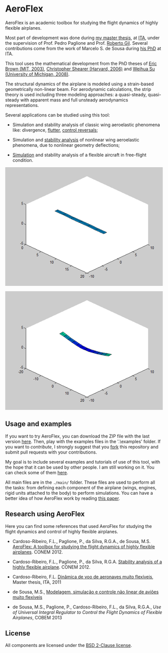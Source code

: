 # AeroFlex
AeroFlex is an academic toolbox for studying the flight dynamics of highly flexible airplanes.

Most part of development was done during [my master thesis](http://www.bdita.bibl.ita.br/tesesdigitais/lista_resumo.php?num_tese=61853),
at [ITA](http://www.ita.br), under the supervision of Prof. Pedro Paglione
and Prof. [Roberto Gil](https://www.researchgate.net/profile/Roberto_Silva27).
Several contributions come from the work of Marcelo S. de Sousa during [his PhD](http://www.bdita.bibl.ita.br/tesesdigitais/lista_resumo.php?num_tese=64358) at ITA.

This tool uses the mathematical development from the PhD theses of
[Eric Brown (MIT, 2003)](http://dspace.mit.edu/handle/1721.1/8001),
[Christopher Shearer (Harvard, 2006)](http://adsabs.harvard.edu/abs/2006PhDT.......242S)
and [Weihua Su (University of Michigan, 2008)](http://deepblue.lib.umich.edu/handle/2027.42/61574).

The structural dynamics of the airplane is modeled using a strain-based geometrically non-linear beam.
For aerodynamic calculations, the strip theory is used including three modeling approaches:
a quasi-steady, quasi-steady with apparent mass and full unsteady aerodynamics representations.

Several applications can be studied using this tool:

- Simulation and stability analysis of classic wing aeroelastic phenomena like: divergence, [flutter](./examples/example2/README.md), [control reversals](./examples/example3/README.md);

- Simulation and [stability analysis](./examples/example2/README.md) of nonlinear wing aeroelastic phenomena, due to nonlinear geometry deflections;

- [Simulation](./examples/example4/README.md) and stability analysis of a flexible aircraft in free-flight condition.

![Unstable Aeroelasticity](./examples/example2/simulation_unstable.gif)

![Simulation of flexible airplane](./examples/example4/flexible.gif)

## Usage and examples

If you want to try AeroFlex, you can download the ZIP file with the last version
[here](https://github.com/flavioluiz/AeroFlex/archive/master.zip). Then, play with
the examples files in the '.\examples' folder.
If you want to  *contribute*, I strongly suggest that you [fork](https://help.github.com/articles/fork-a-repo/)
this repository and submit pull requests with your contributions.

My goal is to include several examples and tutorials of use of this tool, with the hope that it can be
used by other people. I am still working on it. You can check some of them [here](./examples/README.md).

All main files are in the `./main/` folder. These files are used to perform all the tasks: from
defining each component of the airplane (wings, engines, rigid units attached to the body)
to perform simulations. You can have a better idea of how AeroFlex work by reading 
[this paper](http://flavioluiz.github.io/papers/AeroFlexCONEM.pdf).


## Research using AeroFlex

Here you can find some references that used AeroFlex for studying the flight dynamics
and control of highly flexible airplanes.

* Cardoso-Ribeiro, F.L., Paglione, P., da Silva, R.G.A., de Sousa, M.S.  [AeroFlex: A toolbox for studying the flight dynamics of highly flexible airplanes](http://flavioluiz.github.io/papers/AeroFlexCONEM.pdf). CONEM 2012.

* Cardoso-Ribeiro, F.L., Paglione, P., da Silva, R.G.A. [Stability analysis of a highly flexible airplane](http://flavioluiz.github.io/papers/StabilityCONEM.pdf). CONEM 2012.

* Cardoso-Ribeiro, F.L. [Dinâmica de voo de aeronaves muito flexíveis](http://www.bdita.bibl.ita.br/tesesdigitais/lista_resumo.php?num_tese=61853), Master thesis, ITA, 2011

* de Sousa, M.S., [Modelagem, simulação e controle não linear de aviões muito flexíveis](http://www.bdita.bibl.ita.br/tesesdigitais/lista_resumo.php?num_tese=64358)

* de Sousa, M.S., Paglione, P., Cardoso-Ribeiro, F.L., da Silva, R.G.A.,  *Use of Universal Integral Regulator to Control the Flight Dynamics of Flexible Airplanes*, COBEM 2013

## License

All components are licensed under the [BSD 2-Clause license](https://github.com/flavioluiz/AeroFlex/blob/master/LICENSE.TXT).
